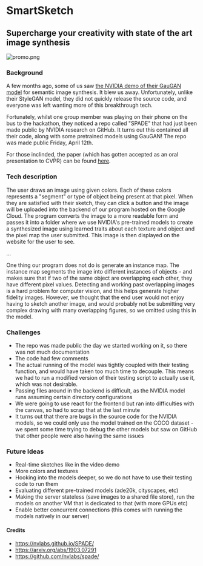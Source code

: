 # SmartSketch

## Supercharge your creativity with state of the art image synthesis

![promo.png](promo.png)

### Background

A few months ago, some of us saw [the NVIDIA demo of their GauGAN model](https://www.youtube.com/watch?v=p5U4NgVGAwg&feature=youtu.be) for semantic image synthesis. It blew us away. Unfortunately, unlike their StyleGAN model, they did not quickly release the source code, and everyone was left wanting more of this breakthrough tech.

Fortunately, whilst one group member was playing on their phone on the bus to the hackathon, they noticed a repo called "SPADE" that had just been made public by NVIDIA research on GitHub. It turns out this contained all their code, along with some pretrained models using GauGAN! The repo was made public Friday, April 12th.

For those inclinded, the paper (which has gotten accepted as an oral presentation to CVPR) can be found [here](https://arxiv.org/pdf/1903.07291.pdf).

### Tech description

The user draws an image using given colors. Each of these colors represents a "segment" or type of object being present at that pixel. When they are satisfied with their sketch, they can click a button and the image will be uploaded into the backend of our program hosted on the Google Cloud. The program converts the image to a more readable form and passes it into a folder where we use NVIDIA's pre-trained models to create a synthesized image using learned traits about each texture and object and the pixel map the user submitted. This image is then displayed on the website for the user to see.

...

One thing our program does not do is generate an instance map. The instance map segments the image into different instances of objects - and makes sure that if two of the same object are overlapping each other, they have different pixel values. Detecting and working past overlapping images is a hard problem for computer vision, and this helps generate higher fidelity images. However, we thought that the end user would not enjoy having to sketch another image, and would probably not be submitting very complex drawing with many overlapping figures, so we omitted using this in the model.

### Challenges

- The repo was made public the day we started working on it, so there was not much documentation
- The code had few comments
- The actual running of the model was tightly coupled with their testing function, and would have taken too much time to decouple. This means we had to run a modified version of their testing script to actually use it, which was not desirable.
- Passing files around in the backend is difficult, as the NVIDIA model runs assuming certain directory configurations
- We were going to use react for the frontend but ran into difficulties with the canvas, so had to scrap that at the last minute
- It turns out that there are bugs in the source code for the NVIDIA models, so we could only use the model trained on the COCO dataset - we spent some time trying to debug the other models but saw on GitHub that other people were also having the same issues

### Future Ideas

- Real-time sketches like in the video demo
- More colors and textures
- Hooking into the models deeper, so we do not have to use their testing code to run them
- Evaluating different pre-trained models (ade20k, cityscapes, etc)
- Making the server stateless (save images to a shared file store), run the models on another VM that is dedicated to that (with more GPUs etc)
- Enable better concurrent connections (this comes with running the models natively in our server)

#### Credits

- https://nvlabs.github.io/SPADE/
- https://arxiv.org/abs/1903.07291
- https://github.com/nvlabs/spade/
